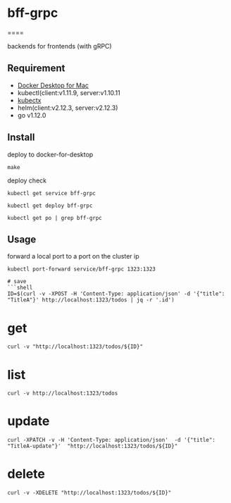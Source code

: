 # bff-grpc

====

backends for frontends (with gRPC)

## Requirement

- [Docker Desktop for Mac](https://hub.docker.com/editions/community/docker-ce-desktop-mac)
- kubectl(client:v1.11.9, server:v1.10.11
- [kubectx](https://github.com/ahmetb/kubectx)
- helm(client:v2.12.3, server:v2.12.3)
- go v1.12.0

## Install

deploy to docker-for-desktop

```shell
make
```

deploy check

```shell
kubectl get service bff-grpc

kubectl get deploy bff-grpc

kubectl get po | grep bff-grpc
```

## Usage

forward a local port to a port on the cluster ip

```shell
kubectl port-forward service/bff-grpc 1323:1323
```

````shell
# save
```shell
ID=$(curl -v -XPOST -H 'Content-Type: application/json' -d '{"title": "TitleA"}' http://localhost:1323/todos | jq -r '.id')
````

# get

```shell
curl -v "http://localhost:1323/todos/${ID}"
```

# list

```shell
curl -v http://localhost:1323/todos
```

# update

```shell
curl -XPATCH -v -H 'Content-Type: application/json'  -d '{"title": "TitleA-update"}'  "http://localhost:1323/todos/${ID}"
```

# delete

```shell
curl -v -XDELETE "http://localhost:1323/todos/${ID}"
```

